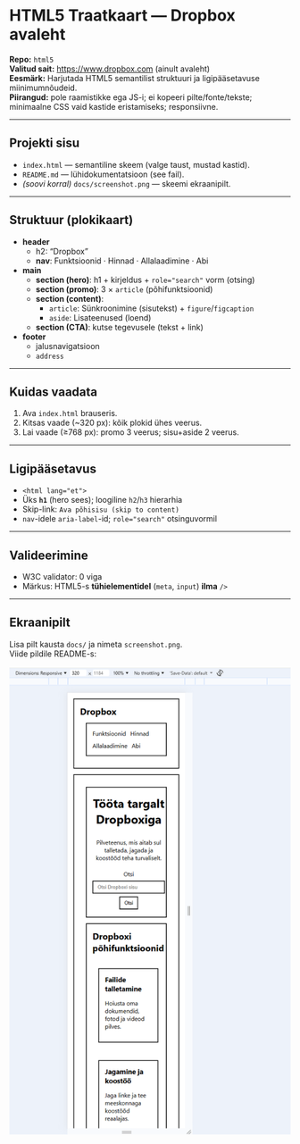# HTML5 Traatkaart — Dropbox avaleht

**Repo:** `html5`  
**Valitud sait:** https://www.dropbox.com (ainult avaleht)  
**Eesmärk:** Harjutada HTML5 semantilist struktuuri ja ligipääsetavuse miinimumnõudeid.  
**Piirangud:** pole raamistikke ega JS-i; ei kopeeri pilte/fonte/tekste; minimaalne CSS vaid kastide eristamiseks; responsiivne.

---

## Projekti sisu
- `index.html` — semantiline skeem (valge taust, mustad kastid).
- `README.md` — lühidokumentatsioon (see fail).
- *(soovi korral)* `docs/screenshot.png` — skeemi ekraanipilt.

---

## Struktuur (plokikaart)

- **header**
  - h2: “Dropbox”
  - **nav**: Funktsioonid · Hinnad · Allalaadimine · Abi
- **main**
  - **section (hero)**: h1 + kirjeldus + `role="search"` vorm (otsing)
  - **section (promo)**: 3 × `article` (põhifunktsioonid)
  - **section (content)**:
    - `article`: Sünkroonimine (sisutekst) + `figure`/`figcaption`
    - `aside`: Lisateenused (loend)
  - **section (CTA)**: kutse tegevusele (tekst + link)
- **footer**
  - jalusnavigatsioon
  - `address`

---

## Kuidas vaadata
1. Ava `index.html` brauseris.  
2. Kitsas vaade (~320 px): kõik plokid ühes veerus.  
3. Lai vaade (≥768 px): promo 3 veerus; sisu+aside 2 veerus.

---

## Ligipääsetavus
- `<html lang="et">`
- Üks **`h1`** (hero sees); loogiline `h2`/`h3` hierarhia
- Skip-link: `Ava põhisisu (skip to content)`
- `nav`-idele `aria-label`-id; `role="search"` otsinguvormil

---

## Valideerimine
- W3C validator: 0 viga  
- Märkus: HTML5-s **tühielementidel** (`meta`, `input`) **ilma** `/>`

---

## Ekraanipilt
Lisa pilt kausta `docs/` ja nimeta `screenshot.png`.  
Viide pildile README-s:

![Traatkaart – Dropbox avaleht](docs/screenshot.png)

